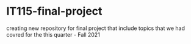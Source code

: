# IT115-final-project
creating new repository for final project that include topics that we had covred for the this quarter - Fall 2021
